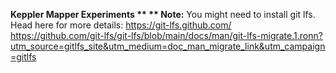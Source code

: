 **Keppler Mapper Experiments
**
**
Note:**
You might need to install git lfs. Head here for more details:
https://git-lfs.github.com/
https://github.com/git-lfs/git-lfs/blob/main/docs/man/git-lfs-migrate.1.ronn?utm_source=gitlfs_site&utm_medium=doc_man_migrate_link&utm_campaign=gitlfs
